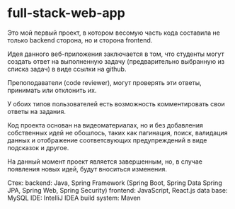 # full-stack-web-app
Это мой первый проект, в котором весомую часть кода составила не только backend сторона, но и сторона frontend.

Идея данного веб-приложения заключается в том, что студенты могут создать ответ на выполненную задачу (предварительно выбранную из списка задач) в виде ссылки на github.

Препоподаватели (code reviewer), могут проверять эти ответы, принимать или отклонить их.

У обоих типов пользователей есть возможность комментировать свои ответы на задания.

Код проекта основан на видеоматериалах, но и без добавления собственных идей не обошлось, таких как пагинация, поиск,
валидация данных и отображение соответсвующих предупреждений в виде подсказок и другое.

На данный момент проект является завершенным, но, в случае появления новых идей, будут вноситься изменения.

Стек:
backend: Java, Spring Framework (Spring Boot, Spring Data Spring JPA, Spring Web, Spring Security)
frontend: JavaScript, React.js
data base: MySQL
IDE: IntelliJ IDEA
build system: Maven
